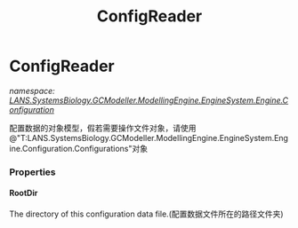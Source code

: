 ﻿---
title: ConfigReader
---

# ConfigReader
_namespace: [LANS.SystemsBiology.GCModeller.ModellingEngine.EngineSystem.Engine.Configuration](N-LANS.SystemsBiology.GCModeller.ModellingEngine.EngineSystem.Engine.Configuration.html)_

配置数据的对象模型，假若需要操作文件对象，请使用@"T:LANS.SystemsBiology.GCModeller.ModellingEngine.EngineSystem.Engine.Configuration.Configurations"对象



### Properties

#### RootDir
The directory of this configuration data file.(配置数据文件所在的路径文件夹)

